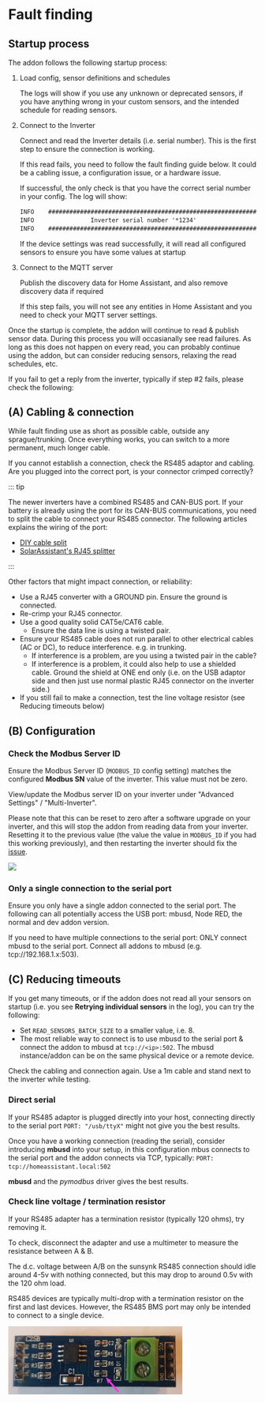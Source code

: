 # Fault finding

## Startup process

The addon follows the following startup process:

1. Load config, sensor definitions and schedules

    The logs will show if you use any unknown or deprecated sensors, if you have anything wrong in your custom sensors, and the intended schedule for reading sensors.

2. Connect to the Inverter

    Connect and read the Inverter details (i.e. serial number). This is the first step to ensure the connection is working.

    If this read fails, you need to follow the fault finding guide below. It could be a cabling issue, a configuration issue, or a hardware issue.

    If successful, the only check is that you have the correct serial number in your config. The log will show:

    ```txt
    INFO    ############################################################
    INFO                Inverter serial number '*1234'
    INFO    ############################################################
    ```

    If the device settings was read successfully, it will read all configured sensors to ensure you have some values at startup

3. Connect to the MQTT server

    Publish the discovery data for Home Assistant, and also remove discovery data if required

    If this step fails, you will not see any entities in Home Assistant and you need to check your MQTT server settings.

Once the startup is complete, the addon will continue to read & publish sensor data. During this process you will occasianally see read failures. As long as this does not happen on every read, you can probably continue using the addon, but can consider reducing sensors, relaxing the read schedules, etc.

If you fail to get a reply from the inverter, typically if step #2 fails, please check the following:

## (A) Cabling & connection

While fault finding use as short as possible cable, outside any sprague/trunking. Once
everything works, you can switch to a more permanent, much longer cable.

If you cannot establish a connection, check the RS485 adaptor and cabling. Are you
plugged into the correct port, is your connector crimped correctly?

::: tip

The newer inverters have a combined RS485 and CAN-BUS port. If your battery is already using the port for its CAN-BUS communications, you need to split the cable to connect your RS485 connector. The following articles explains the wiring of the port:

- [DIY cable split](https://solarenergyconcepts.co.uk/practical-and-diy/crc-error-solar-assistant/)
- [SolarAssistant's RJ45 splitter](https://solar-assistant.io/help/deye/2_in_1_bms_port)

:::

Other factors that might impact connection, or reliability:

- Use a RJ45 converter with a GROUND pin. Ensure the ground is connected.
- Re-crimp your RJ45 connector.
- Use a good quality solid CAT5e/CAT6 cable.
  - Ensure the data line is using a twisted pair.
- Ensure your RS485 cable does not run parallel to other electrical cables (AC or DC), to reduce interference. e.g. in trunking.
  - If interference is a problem, are you using a twisted pair in the cable?
  - If interference is a problem, it could also help to use a shielded cable. Ground the shield at ONE end only (i.e. on the USB adaptor side and then just use normal plastic RJ45 connector on the inverter side.)
- If you still fail to make a connection, test the line voltage resistor (see Reducing timeouts below)

## (B) Configuration

### Check the Modbus Server ID

Ensure the Modbus Server ID (`MODBUS_ID` config setting) matches the configured **Modbus SN** value of the inverter. This value must not be zero.

View/update the Modbus server ID on your inverter under "Advanced Settings" / "Multi-Inverter".

Please note that this can be reset to zero after a software upgrade on your inverter, and this will stop the addon from reading data from your inverter. Resetting it to the previous value (the value the value in `MODBUS_ID` if you had this working previously), and then restarting the inverter should fix the [issue](https://powerforum.co.za/topic/15779-home-assistant-no-longer-getting-data-after-sunsynk-firmware-update-solved/).

<img src="https://github.com/kellerza/sunsynk/raw/main/images/modbus_sn.png" width="70%">

### Only a single connection to the serial port

Ensure you only have a single addon connected to the serial port. The following can all potentially access the USB port: mbusd, Node RED, the normal and dev addon version.

If you need to have multiple connections to the serial port: ONLY connect mbusd to the serial port. Connect all addons to mbusd (e.g. tcp://192.168.1.x:503).

## (C) Reducing timeouts

If you get many timeouts, or if the addon does not read all your sensors on startup (i.e. you see **Retrying individual sensors** in the log), you can try the following:

- Set `READ_SENSORS_BATCH_SIZE` to a smaller value, i.e. 8.
- The most reliable way to connect is to use mbusd to the serial port & connect the addon to mbusd at `tcp://<ip>:502`. The mbusd instance/addon can be on the same physical device or a remote device.

Check the cabling and connection again. Use a 1m cable and stand next to the inverter while testing.

### Direct serial

If your RS485 adaptor is plugged directly into your host, connecting directly to the serial port `PORT: "/usb/ttyX"` might not give you the best results.

Once you have a working connection (reading the serial), consider introducing **mbusd** into your setup, in this configuration mbus connects to the serial port and the addon connects via TCP, typically: `PORT: tcp://homeassistant.local:502`

**mbusd** and the *pymodbus* driver gives the best results.

### Check line voltage / termination resistor

If your RS485 adapter has a termination resistor (typically 120 ohms), try removing it.

To check, disconnect the adapter and use a multimeter to measure the resistance between A & B.

The d.c. voltage between A/B on the sunsynk RS485 connection should idle around 4-5v with nothing connected,
but this may drop to around 0.5v with the 120 ohm load.

RS485 devices are typically multi-drop with a termination resistor on the first and last devices.
However, the RS485 BMS port may only be intended to connect to a single device.

<img src="https://github.com/kellerza/sunsynk/raw/main/images/rs485-term.jpg" width="70%">
